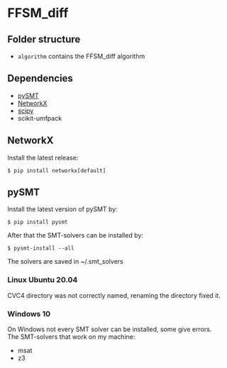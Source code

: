 # FFSM_diff

## Folder structure
- `algorithm` contains the FFSM_diff algorithm

## Dependencies
<ul>
<li> <a href="https://pysmt.readthedocs.io/en/latest/"> pySMT </a> </li>
<li> <a href="https://networkx.org/"> NetworkX </a> </li>
<li> <a href="https://scipy.org/"> scipy </a> </li>
<li> scikit-umfpack </li>
</ul>

## NetworkX
Install the latest release:
```
$ pip install networkx[default]
```

## pySMT
Install the latest version of pySMT by:
```
$ pip install pysmt
```
After that the SMT-solvers can be installed by:
```
$ pysmt-install --all
```

The solvers are saved in ~/.smt_solvers

### Linux Ubuntu 20.04
CVC4 directory was not correctly named, renaming the directory fixed it.

### Windows 10
On Windows not every SMT solver can be installed, some give errors.\
The SMT-solvers that work on my machine:
<ul>
<li> msat </li>
<li> z3 </li>
</ul>

